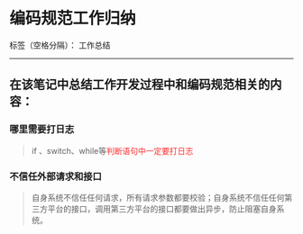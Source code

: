 ﻿# 编码规范工作归纳

标签（空格分隔）： 工作总结

---

## 在该笔记中总结工作开发过程中和编码规范相关的内容：

### 哪里需要打日志

 > if 、switch、while等<font color="FF2D2D">判断语句中一定要打日志</font>
 
### 不信任外部请求和接口

 > 自身系统不信任任何请求，所有请求参数都要校验；自身系统不信任任何第三方平台的接口，调用第三方平台的接口都要做出异步，防止阻塞自身系统。
 
 